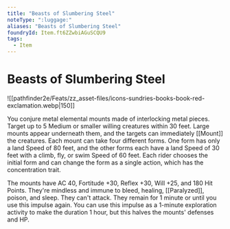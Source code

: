 ```yaml
---
title: "Beasts of Slumbering Steel"
noteType: ":luggage:"
aliases: "Beasts of Slumbering Steel"
foundryId: Item.ft6ZZwbiAGuSCQU9
tags:
  - Item
---
```


# Beasts of Slumbering Steel
![[pathfinder2e/Feats/zz_asset-files/icons-sundries-books-book-red-exclamation.webp|150]]

You conjure metal elemental mounts made of interlocking metal pieces. Target up to 5 Medium or smaller willing creatures within 30 feet. Large mounts appear underneath them, and the targets can immediately [[Mount]] the creatures. Each mount can take four different forms. One form has only a land Speed of 80 feet, and the other forms each have a land Speed of 30 feet with a climb, fly, or swim Speed of 60 feet. Each rider chooses the initial form and can change the form as a single action, which has the concentration trait.

The mounts have AC 40, Fortitude +30, Reflex +30, Will +25, and 180 Hit Points. They're mindless and immune to bleed, healing, [[Paralyzed]], poison, and sleep. They can't attack. They remain for 1 minute or until you use this impulse again. You can use this impulse as a 1-minute exploration activity to make the duration 1 hour, but this halves the mounts' defenses and HP.
